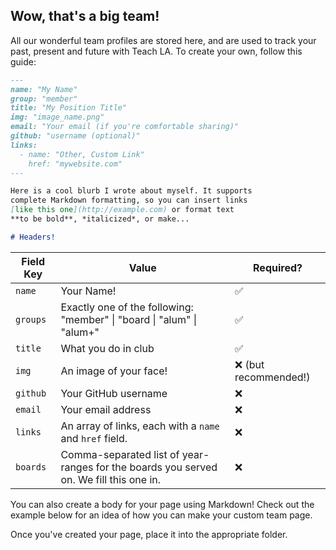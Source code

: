 ## Wow, that's a big team!

All our wonderful team profiles are stored here, and are used to track your past, present and future with Teach LA. To create your own, follow this guide:

```md
---
name: "My Name"
group: "member"
title: "My Position Title"
img: "image_name.png"
email: "Your email (if you're comfortable sharing)"
github: "username (optional)"
links:
  - name: "Other, Custom Link"
    href: "mywebsite.com"
---

Here is a cool blurb I wrote about myself. It supports
complete Markdown formatting, so you can insert links
[like this one](http://example.com) or format text
**to be bold**, *italicized*, or make...

# Headers!
```

| Field Key | Value | Required? |
|-|-|-|
| `name` | Your Name! | ✅ |
| `groups` | Exactly one of the following: "member" \| "board \| "alum" \| "alum+" | ✅ |
| `title` | What you do in club | ✅ |
| `img` | An image of your face! | ❌ (but recommended!) |
| `github` | Your GitHub username | ❌ |
| `email` | Your email address | ❌ |
| `links` | An array of links, each with a `name` and `href` field. | ❌ |
| `boards` | Comma-separated list of year-ranges for the boards you served on. We fill this one in. | ❌ |

You can also create a body for your page using Markdown! Check out the example below for an idea of how you can make your custom team page.

Once you've created your page, place it into the appropriate folder.